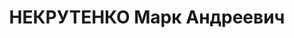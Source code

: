 ---
title: НЕКРУТЕНКО Марк Андреевич
description: народився 1895 р. у с. Шибене Київського пов. Київської губ. Українець,
  із селян, освіта початкова, член ВКП(б) з 1917 р. Проживав у Харкові. Начальник
  Харківського обласного відділення Укрпостачу Тсоавіахіму. Заарештований 1 вересня
  1937 р. як член к.-р. троцькістської організації (статті 541 п. "а", 548, 5411 КК
  УРСР) і військовою колегією Верховного Суду СРСР 9 грудня 1937 р. засуджений до
  розстрілу з конфіскацією особистого майна. Розстріляний 10 грудня 1937 р. у Харкові.
  Реабілітований 13 липня 1957 р.
---